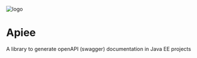 ![logo](https://github.com/phillip-kruger/apiee/blob/master/src/main/webapp/api/logo.png?raw=true) 
# Apiee
A library to generate openAPI (swagger) documentation in Java EE projects
